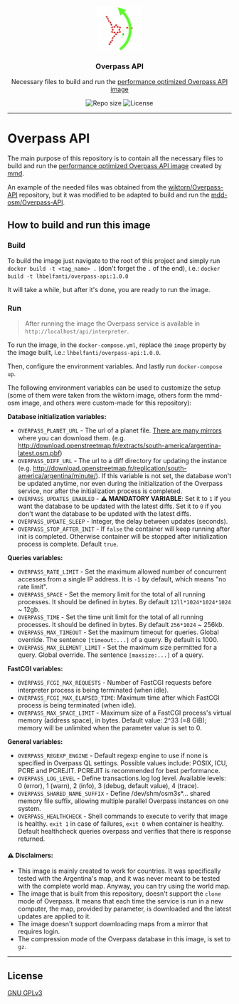 <p align="center">
  <picture>
    <source media="(prefers-color-scheme: dark)" srcset="media/overpass-logo-dark.png" width="100">
    <source media="(prefers-color-scheme: light)" srcset="media/overpass-logo-light.png" width="100">
    <img alt="Overpass API - Necessary files to build and run the performance optimized Overpass API image" src="media/overpass-logo-dark.png" width="100">
  </picture>
</p>
<h3 align="center">Overpass API</h3>
<p align="center">Necessary files to build and run the <a href="https://github.com/mmd-osm/Overpass-API/tree/test7591">performance optimized Overpass API image</a><p>
<p align="center">
    <img src="https://img.shields.io/github/repo-size/lhbelfanti/overpass-api?label=Repo%20size" alt="Repo size" />
    <img src="https://img.shields.io/github/license/lhbelfanti/overpass-api?label=License" alt="License" />
</p>

---
# Overpass API

The main purpose of this repository is to contain all the necessary files to build and run the [performance optimized Overpass API image](https://github.com/mmd-osm/Overpass-API/tree/test7591) created by [mmd](https://github.com/mmd-osm).

An example of the needed files was obtained from the [wiktorn/Overpass-API](https://github.com/wiktorn/Overpass-API) repository, but it was modified to be adapted to build and run the [mdd-osm/Overpass-API](https://github.com/mmd-osm/Overpass-API).

## How to build and run this image

### Build

To build the image just navigate to the root of this project and simply run `docker build -t <tag_name> .` (don't forget the `.` of the end), i.e.: `docker build -t lhbelfanti/overpass-api:1.0.0`

It will take a while, but after it's done, you are ready to run the image.

### Run

> After running the image the Overpass service is available in `http://localhost/api/interpreter`.

To run the image, in the `docker-compose.yml`, replace the `image` property by the image built, i.e.: `lhbelfanti/overpass-api:1.0.0`.

Then, configure the environment variables. And lastly run `docker-compose up`.

The following environment variables can be used to customize the setup (some of them were taken from the wiktorn image, others form the mmd-osm image, and others were custom-made for this repository):

**Database initialization variables:**
- `OVERPASS_PLANET_URL` - The url of a planet file. [There are many mirrors](https://wiki.openstreetmap.org/wiki/Planet.osm) where you can download them. (e.g. http://download.openstreetmap.fr/extracts/south-america/argentina-latest.osm.pbf)
- `OVERPASS_DIFF_URL` - The url to a diff directory for updating the instance (e.g. http://download.openstreetmap.fr/replication/south-america/argentina/minute/).
If this variable is not set, the database won't be updated anytime, nor even during the initialization of the Overpass service, nor after the initialization process is completed.
- `OVERPASS_UPDATES_ENABLED` - **⚠️ MANDATORY VARIABLE**: Set it to `1` if you want the database to be updated with the latest diffs. Set it to `0` if you don't want the database to be updated with the latest diffs.
- `OVERPASS_UPDATE_SLEEP` - Integer, the delay between updates (seconds).
- `OVERPASS_STOP_AFTER_INIT` - If `false` the container will keep running after init is completed. Otherwise container will be stopped after initialization process is complete. Default `true`.

**Queries variables:**
- `OVERPASS_RATE_LIMIT` - Set the maximum allowed number of concurrent accesses from a single IP address. It is `-1` by default, which means "no rate limit".
- `OVERPASS_SPACE` - Set the memory limit for the total of all running processes. It should be defined in bytes. By default `12ll*1024*1024*1024` ~ 12gb.
- `OVERPASS_TIME` - Set the time unit limit for the total of all running processes. It should be defined in bytes. By default `256*1024` ~ 256kb.
- `OVERPASS_MAX_TIMEOUT` - Set the maximum timeout for queries. Global override. The sentence `[timeout:...]` of a query. By default is 1000.
- `OVERPASS_MAX_ELEMENT_LIMIT` - Set the maximum size permitted for a query. Global override. The sentence `[maxsize:...]` of a query.

**FastCGI variables:**
- `OVERPASS_FCGI_MAX_REQUESTS` - Number of FastCGI requests before interpreter process is being terminated (when idle).
- `OVERPASS_FCGI_MAX_ELAPSED_TIME`: Maximum time after which FastCGI process is being terminated (when idle).
- `OVERPASS_MAX_SPACE_LIMIT` - Maximum size of a FastCGI process's virtual memory (address space), in bytes. Default value: 2^33 (=8 GiB); memory will be unlimited when the parameter value is set to 0.

**General variables:**
- `OVERPASS_REGEXP_ENGINE` - Default regexp engine to use if none is specified in Overpass QL settings. Possible values include: POSIX, ICU, PCRE and PCREJIT. PCREJIT is recommended for best performance.
- `OVERPASS_LOG_LEVEL` - Define transactions.log log level. Available levels: 0 (error), 1 (warn), 2 (info), 3 (debug, default value), 4 (trace).
- `OVERPASS_SHARED_NAME_SUFFIX` - Define /dev/shm/osm3s*... shared memory file suffix, allowing multiple parallel Overpass instances on one system.
- `OVERPASS_HEALTHCHECK` - Shell commands to execute to verify that image is healthy. `exit 1` in case of failures, `exit 0` when container is healthy. Default healthcheck queries overpass and verifies that there is response returned.

#### ⚠️ Disclaimers:
- This image is mainly created to work for countries. It was specifically tested with the Argentina's map, and it was never meant to be tested with the complete world map. Anyway, you can try using the world map.
- The image that is built from this repository, doesn't support the `clone` mode of Overpass. It means that each time the service is run in a new computer, the map, provided by parameter, is downloaded and the latest updates are applied to it.
- The image doesn't support downloading maps from a mirror that requires login.
- The compression mode of the Overpass database in this image, is set to `gz`.

---
## License
[GNU GPLv3](https://choosealicense.com/licenses/gpl-3.0/)
